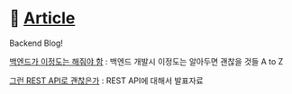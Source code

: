 # 📰 [Article](Article/Article.md)



Backend Blog!

[백엔드가 이정도는 해줘야 함](https://velog.io/@city7310/백엔드가-이정도는-해줘야-함-1.-컨텐츠의-동기와-개요) : 백엔드 개발시 이정도는 알아두면 괜찮을 것들 A to Z 

[그런 REST API로 괜찮은가](https://slides.com/eungjun/rest#/) : REST API에 대해서 발표자료



